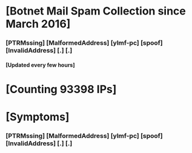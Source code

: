 # [Botnet Mail Spam Collection since March 2016]
### [PTRMssing] [MalformedAddress] [ylmf-pc] [spoof] [InvalidAddress] [.] [.]
#### [Updated every few hours]

# [Counting 93398 IPs]

# [Symptoms] 
###   [PTRMssing] [MalformedAddress] [ylmf-pc] [spoof] [InvalidAddress] [.] [.]

